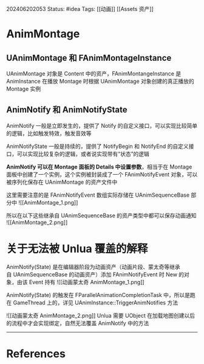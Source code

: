 202406202053
Status: #idea
Tags: [[动画]] [[Assets 资产]]
# AnimMontage
## UAnimMontage 和 FAnimMontageInstance
UAnimMontage 对象是 Content 中的资产，FAnimMontangeInstance 是 AnimInstance 在播放 Montage 时根据 UAnimMontage 对象创建的真正播放的 Montage 实例
## AnimNotify 和 AnimNotifyState
AnimNotify 一般是立即发生的，提供了 Notify 的自定义接口，可以实现比较简单的逻辑，比如触发特效，触发音效等

AnimNotifyState 一般是持续的，提供了 NotifyBegin 和 NotifyEnd 的自定义接口，可以实现比较复杂的逻辑，或者说实现带有“状态”的逻辑

**AnimNotify 可以在 Montage 面板的 Details 中设置参数**，相当于在 Montage 面板中创建了一个实例，这个实例被封装成了一个 FAnimNotifyEvent 对象，可以被序列化保存在 UAnimMontage 的资产文件中

这里需要注意的是 FAnimNotifyEvent 数组实际存储在 UAnimSequenceBase 部分中
![[AnimMontage_1.png]]

所以在以下这些继承自 UAnimSequenceBase 的资产类型中都可以保存动画通知
![[AnimMontage_2.png]]

# 关于无法被 Unlua 覆盖的解释
AnimNotify(State) 是在编辑器阶段为动画资产（动画片段、蒙太奇等继承自 UAnimSequenceBase 的动画资产）添加 FAnimNotifyEvent 时 New 的对象，由该 Event 持有
![[动画蒙太奇 AnimMontage_1.png]]

AnimNotify(State) 的触发在 FParallelAnimationCompletionTask 中，所以是跑在 GameThread 上的，详见 UAnimInstance::TriggerAnimNotifies 方法

![[动画蒙太奇 AnimMontage_2.png]]
Unlua 需要 UObject 在加载地图创建以后的流程中才会实现绑定，自然无法覆盖 AnimNotify 中的方法

---
# References